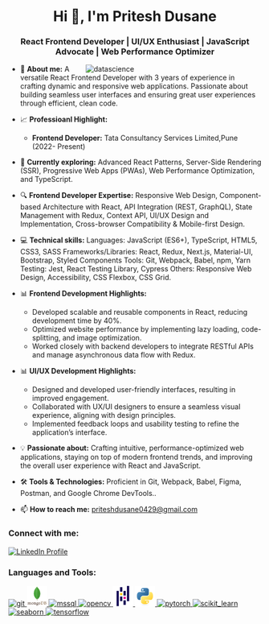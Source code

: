 
<h1 align="center">Hi 👋, I'm Pritesh Dusane</h1>
<h3 align="center">React Frontend Developer | UI/UX Enthusiast | JavaScript Advocate | Web Performance Optimizer</h3>

<img align="right" alt="datascience" width="350" src="https://user-images.githubusercontent.com/55389276/140866485-8fb1c876-9a8f-4d6a-98dc-08c4981eaf70.gif">

- 💬 **About me:** A versatile React Frontend Developer with 3 years of experience in crafting dynamic and responsive web applications. Passionate about building seamless user interfaces and ensuring great user experiences through efficient, clean code.
  
- 📈 **Professioanl Highlight:**
  - **Frontend Developer:** Tata Consultancy Services Limited,Pune (2022- Present)

- 🌱 **Currently exploring:** Advanced React Patterns, Server-Side Rendering (SSR), Progressive Web Apps (PWAs), Web Performance Optimization, and TypeScript.

- 🔍 **Frontend Developer Expertise:** Responsive Web Design, Component-based Architecture with React, API Integration (REST, GraphQL), State Management with Redux, Context API, UI/UX Design and Implementation, Cross-browser Compatibility & Mobile-first Design.

- 💻 **Technical skills:** Languages: JavaScript (ES6+), TypeScript, HTML5, CSS3, SASS
Frameworks/Libraries: React, Redux, Next.js, Material-UI, Bootstrap, Styled Components
Tools: Git, Webpack, Babel, npm, Yarn
Testing: Jest, React Testing Library, Cypress
Others: Responsive Web Design, Accessibility, CSS Flexbox, CSS Grid.

- 📊 **Frontend Development Highlights:**
  - Developed scalable and reusable components in React, reducing development time by 40%.
  - Optimized website performance by implementing lazy loading, code-splitting, and image optimization.
  - Worked closely with backend developers to integrate RESTful APIs and manage asynchronous data flow with Redux.

- 📊 **UI/UX Development Highlights:**
  - Designed and developed user-friendly interfaces, resulting in improved engagement.
  - Collaborated with UX/UI designers to ensure a seamless visual experience, aligning with design principles.
  - Implemented feedback loops and usability testing to refine the application’s interface.

- 💡 **Passionate about:** Crafting intuitive, performance-optimized web applications, staying on top of modern frontend trends, and improving the overall user experience with React and JavaScript.

- 🛠️ **Tools & Technologies:** Proficient in Git, Webpack, Babel, Figma, Postman, and Google Chrome DevTools..

- 📫 **How to reach me:** [priteshdusane0429@gmail.com](mailto:priteshdusane0429@gmail.com)

<h3 align="left">Connect with me:</h3>
<p align="left">
<a href="https://www.linkedin.com/in/kalpesh-patil-409b69156/" target="blank"><img align="center" src="https://raw.githubusercontent.com/rahuldkjain/github-profile-readme-generator/master/src/images/icons/Social/linked-in-alt.svg" alt="LinkedIn Profile" height="30" width="40" /></a>
</p>

<h3 align="left">Languages and Tools:</h3>
<p align="left">
<a href="https://git-scm.com/" target="_blank" rel="noreferrer"> <img src="https://www.vectorlogo.zone/logos/git-scm/git-scm-icon.svg" alt="git" width="40" height="40"/> </a>
<a href="https://www.mongodb.com/" target="_blank" rel="noreferrer"> <img src="https://raw.githubusercontent.com/devicons/devicon/master/icons/mongodb/mongodb-original-wordmark.svg" alt="mongodb" width="40" height="40"/> </a>
<a href="https://www.microsoft.com/en-us/sql-server" target="_blank" rel="noreferrer"> <img src="https://www.svgrepo.com/show/303229/microsoft-sql-server-logo.svg" alt="mssql" width="40" height="40"/> </a>
<a href="https://opencv.org/" target="_blank" rel="noreferrer"> <img src="https://www.vectorlogo.zone/logos/opencv/opencv-icon.svg" alt="opencv" width="40" height="40"/> </a>
<a href="https://pandas.pydata.org/" target="_blank" rel="noreferrer"> <img src="https://raw.githubusercontent.com/devicons/devicon/2ae2a900d2f041da66e950e4d48052658d850630/icons/pandas/pandas-original.svg" alt="pandas" width="40" height="40"/> </a>
<a href="https://www.python.org" target="_blank" rel="noreferrer"> <img src="https://raw.githubusercontent.com/devicons/devicon/master/icons/python/python-original.svg" alt="python" width="40" height="40"/> </a>
<a href="https://pytorch.org/" target="_blank" rel="noreferrer"> <img src="https://www.vectorlogo.zone/logos/pytorch/pytorch-icon.svg" alt="pytorch" width="40" height="40"/> </a>
<a href="https://scikit-learn.org/" target="_blank" rel="noreferrer"> <img src="https://upload.wikimedia.org/wikipedia/commons/0/05/Scikit_learn_logo_small.svg" alt="scikit_learn" width="40" height="40"/> </a>
<a href="https://seaborn.pydata.org/" target="_blank" rel="noreferrer"> <img src="https://seaborn.pydata.org/_images/logo-mark-lightbg.svg" alt="seaborn" width="40" height="40"/> </a>
<a href="https://www.tensorflow.org" target="_blank" rel="noreferrer"> <img src="https://www.vectorlogo.zone/logos/tensorflow/tensorflow-icon.svg" alt="tensorflow" width="40" height="40"/> </a>
</p>

